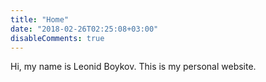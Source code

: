 ```yaml
---
title: "Home"
date: "2018-02-26T02:25:08+03:00"
disableComments: true
---
```


Hi, my name is Leonid Boykov. This is my personal website.
